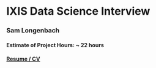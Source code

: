 # IXIS Data Science Interview

### Sam Longenbach
#### Estimate of Project Hours: ~ 22 hours
#### [Resume / CV](https://longenbach.github.io/CV_Resume/)
